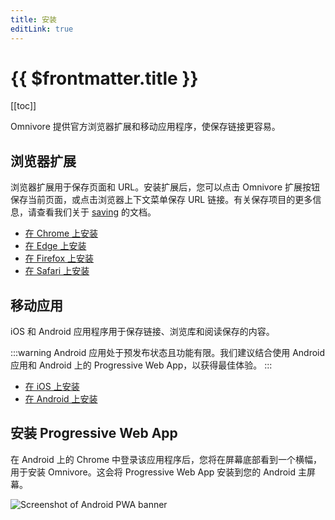```yaml
---
title: 安装
editLink: true
---
```


# {{ $frontmatter.title }}

[[toc]]

Omnivore 提供官方浏览器扩展和移动应用程序，使保存链接更容易。

## 浏览器扩展

浏览器扩展用于保存页面和 URL。安装扩展后，您可以点击 Omnivore 扩展按钮保存当前页面，或点击浏览器上下文菜单保存 URL 链接。有关保存项目的更多信息，请查看我们关于 [saving](../../zh/using/saving.md) 的文档。

- [在 Chrome 上安装](https://omnivore.app/install/chrome)
- [在 Edge 上安装](https://omnivore.app/install/edge)
- [在 Firefox 上安装](https://omnivore.app/install/firefox)
- [在 Safari 上安装](https://omnivore.app/install/safari)

## 移动应用

iOS 和 Android 应用程序用于保存链接、浏览库和阅读保存的内容。

:::warning
Android 应用处于预发布状态且功能有限。我们建议结合使用 Android 应用和 Android 上的 Progressive Web App，以获得最佳体验。
:::

- [在 iOS 上安装](https://omnivore.app/install/ios)
- [在 Android 上安装](https://omnivore.app/install/android)

## 安装 Progressive Web App

在 Android 上的 Chrome 中登录该应用程序后，您将在屏幕底部看到一个横幅，用于安装 Omnivore。这会将 Progressive Web App 安装到您的 Android 主屏幕。

![Screenshot of Android PWA banner](../../using/images/android-install-pwa.jpg)
